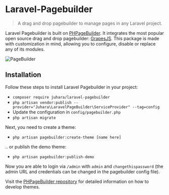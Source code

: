 # Laravel-Pagebuilder
> A drag and drop pagebuilder to manage pages in any Laravel project.

Laravel Pagebuilder is built on [PHPageBuilder](https://github.com/Juhara/PHPagebuilder). It integrates the most popular open source drag and drop pagebuilder: [GrapesJS](https://grapesjs.com/). This package is made with customization in mind, allowing you to configure, disable or replace any of its modules.

![PageBuilder](https://user-images.githubusercontent.com/5946444/70818285-97c81a80-1dd3-11ea-84b0-2a6ff3a8765a.png)

## Installation

Follow these steps to install Laravel Pagebuilder in your project:
- `composer require juhara/laravel-pagebuilder`
- `php artisan vendor:publish --provider="Juhara\LaravelPageBuilder\ServiceProvider" --tag=config`
- Update the configuration in `config/pagebuilder.php`
- `php artisan migrate`

Next, you need to create a theme:
- `php artisan pagebuilder:create-theme [name here]`

.. or publish the demo theme:
- `php artisan pagebuilder:publish-demo`

Now you are able to login via `/admin` with `admin` and `changethispassword` (the admin URL and credentials can be changed in the pagebuilder config file).

Visit the [PHPageBuilder repository](https://github.com/Juhara/PHPagebuilder#create-a-theme) for detailed information on how to develop themes.
